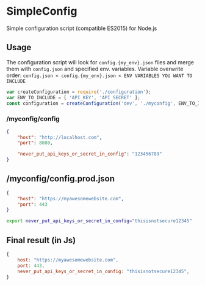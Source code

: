 # SimpleConfig
Simple configuration script (compatible ES2015) for Node.js

## Usage
The configuration script will look for `config.{my_env}.json` files and merge them with `config.json` and specified env. variables.
Variable overwrite order: `config.json < config.{my_env}.json < ENV VARIABLES YOU WANT TO INCLUDE`
```javascript
var createConfiguration = require('./configuration');
var ENV_TO_INCLUDE = [ 'API_KEY', 'API_SECRET' ];
const configuration = createConfiguration('dev', './myconfig', ENV_TO_INCLUDE); 
```

### /myconfig/config
```json
{
    "host": "http://localhost.com",
    "port": 8080,

    "never_put_api_keys_or_secret_in_config": "123456789"
}
```

## /myconfig/config.prod.json
```json
{
    "host": "https://myawesomewebsite.com",
    "port": 443
}
```

```bash
export never_put_api_keys_or_secret_in_config="thisisnotsecure12345"
```

## Final result (in Js)
```javascript
{
    host: "https://myawesomewebsite.com",
    port: 443,
    never_put_api_keys_or_secret_in_config: "thisisnotsecure12345",
}
```
